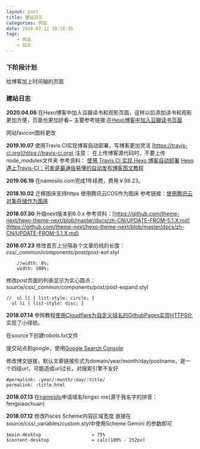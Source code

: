 ```yaml
---
layout: post
title: 建站日志
categories: 网站
date: 2018-07-12 10:18:35
tags:
    - 网站
    - 日志
---
```


### 下阶段计划
给博客加上时间轴的页面

<!-- more -->

### 建站日志
**2020.04.06**
在Hexo博客中加入豆瓣读书和观影页面，这样以后添加读书和观影更加方便，页面也更加好看~
主要参考链接:[在Hexo博客中加入豆瓣读书页面](https://bestzuo.cn/posts/hexo-douban.html)

网站favicon图标更改

**2019.10.07**
使用Travis CI实现博客自动部署，写博客更加灵活
[https://travis-ci.org](https://travis-ci.org)
注意：
在上传博客源代码时，不要上传node_modules文件夹
参考资料：
[使用 Travis CI 实现 Hexo 博客自动部署](https://xirikm.net/2019/826-2)
[Hexo遇上Travis-CI：可能是最通俗易懂的自动发布博客图文教程](https://juejin.im/post/5a1fa30c6fb9a045263b5d2a)

**2019.06.19**
在namesilo.com完成1年续费，费用￥98.23。

**2018.10.02**
迁移图床支持https
使用腾讯云COS作为图床
参考链接：[使用腾讯云对象存储作为图床](https://cooguyan.github.io/2018/04/20/%E4%BD%BF%E7%94%A8%E8%85%BE%E8%AE%AF%E4%BA%91%E5%AF%B9%E8%B1%A1%E5%AD%98%E5%82%A8%E4%BD%9C%E4%B8%BA%E5%9B%BE%E5%BA%8A/)

**2018.07.30**
升级next版本到6.0.x
参考资料：[https://github.com/theme-next/hexo-theme-next/blob/master/docs/zh-CN/UPDATE-FROM-5.1.X.md](https://github.com/theme-next/hexo-theme-next/blob/master/docs/zh-CN/UPDATE-FROM-5.1.X.md)

**2018.07.23**
修改首页上分隔各个文章的线的长度：css/_common/components/post/post-eof.styl
```shell
    //width: 8%;
    width: 100%;
```
修改post页面的列表显示为实心圆点：source/css/_common/components/post/post-expand.styl
```shell
//  ul li { list-style: circle; }
  ul li { list-style: disc; }
```

**2018.07.14**
参照教程[使用Cloudflare为自定义域名的GithubPages实现HTTPS化](https://steffan.cn/2017/03/22/use-cloudflare-to-implement-HTTPS-for-GithubPages-with-custom-domain-names/)
实现了小绿锁。

在source下创建robots.txt文件

提交站点到google，使用[Google Search Console](https://www.google.com/webmasters/)

修改博文链接，默认文章链接形式为domain/year/month/day/postname，是一个四级url，可能造成url过长，对搜索引擎不友好
```shell
#permalink: :year/:month/:day/:title/
permalink: :title.html
```

**2018.07.13**
在[namesilo](https://www.namesilo.com/)申请域名fengxc.me(源于我名字的拼音：fengxiaochuan)

**2018.07.12**
修改Pisces Scheme内容区域宽度
直接在source/css/_variables/custom.styl中使用Scheme Gemini 的参数即可
```shell
$main-desktop                   = 75%
$content-desktop                = calc(100% - 252px)
```
